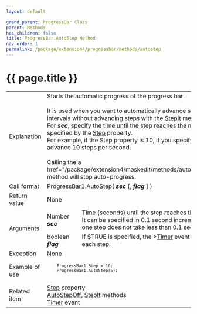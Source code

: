 ```yaml
---
layout: default

grand_parent: ProgressBar Class
parent: Methods
has_children: false
title: ProgressBar.AutoStep Method
nav_order: 1
permalink: /package/extension4/progressbar/methods/autostep
---
```

# {{ page.title }}

<table>
  <tr>
    <td>Explanation</td>
    <td colspan="2">Starts the automatic progress of the progress bar. <br><br>It is used when you want to automatically advance steps at regular intervals without advancing steps with the <a href="/package/extension4/maskedit/methods/stepit">StepIt</a> method.<br> For <b><i>sec</i></b>, specify the time until the step reaches the maximum value specified by the <a href="/package/extension4/progressbar/properties/step">Step</a> property.<br> For example, if the Step property is 10, if you specify 1 (second), it will advance 10 steps per second.<br><br> Calling the a href="/package/extension4/maskedit/methods/autostepoff">AutoStepOff</a> method will stop auto-progress.</td>
  </tr>
  <tr>
    <td>Call format</td>
    <td colspan="2">ProgressBar1.AutoStep( <b><i>sec</i></b> [, <b><i>flag</i></b> ] )</td>
  </tr>
  <tr>
    <td>Return value</td>
    <td colspan="2">None</td>
  </tr>  
  <tr>
    <td rowspan="2">Arguments</td>
    <td>Number <b><i>sec</i></b></td>
    <td>Time (seconds) until the step reaches the maximum value<br> It can be specified in 0.1 second increments. Make sure that one step does not take less than 0.1 seconds.</td>
  </tr>
  <tr>
    <td>boolean  <b><i>flag</i></b></td>
    <td>If $TRUE is specified, the ><a href="/package/extension4/progressbar/events/timer">Timer</a> event will be generated for each step.</td>
  </tr>
  <tr>
    <td>Exception</td>
    <td colspan="2">None</td>
  </tr>
  <tr>
    <td>Example of use</td>
    <td colspan="2"><code><pre>
    ProgressBar1.Step = 10;
    ProgressBar1.AutoStep(5);
    </pre></code></td>
  </tr>
  <tr>
    <td>Related item</td>
    <td colspan="2"><a href="/package/extension4/progressbar/properties/step">Step</a> property<br><a href="/package/extension4/maskedit/methods/autostepoff">AutoStepOff</a>, <a href="/package/extension4/maskedit/methods/stepit">StepIt</a> methods<br><a href="/package/extension4/progressbar/events/timer">Timer</a> event</td>
  </tr>
</table>